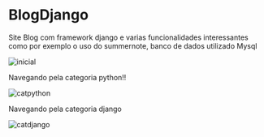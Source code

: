 # BlogDjango
 Site Blog com framework django e varias funcionalidades interessantes como por exemplo o uso do summernote, banco de dados utilizado Mysql
 
![inicial](https://user-images.githubusercontent.com/73205402/205465021-3be24fea-5149-4e6c-9a8c-a231966767f9.png)

Navegando pela categoria  python!!

![catpython](https://user-images.githubusercontent.com/73205402/205465033-1aafc18b-9ca7-49ae-99de-00e555ec2d69.png)

Navegando pela categoria django

![catdjango](https://user-images.githubusercontent.com/73205402/205465037-3addc442-23f6-46be-8ed4-c5f9abd5fa91.png)
